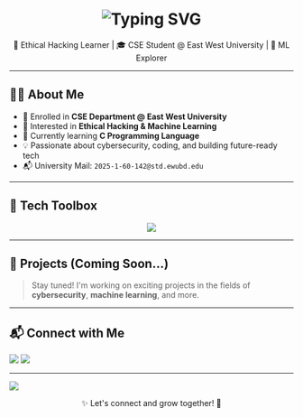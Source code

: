 <!-- Animated Header -->
<h1 align="center">
  <img src="https://readme-typing-svg.demolab.com?font=Fira+Code&weight=500&size=26&pause=1000&color=00FFAA&center=true&vCenter=true&width=500&lines=Hi,+I’m+Mehrab+Morshed+Marjan;Ethical+Hacking+%26+Machine+Learning+Enthusiast;CSE+Student+%7C+East+West+University;Always+learning+%F0%9F%92%AA+Always+exploring!+%F0%9F%9A%80" alt="Typing SVG" />
</h1>

<p align="center">
  🔐 Ethical Hacking Learner | 🎓 CSE Student @ East West University | 🤖 ML Explorer
</p>

---

## 👨‍💻 About Me

- 🏫 Enrolled in **CSE Department @ East West University**
- 👀 Interested in **Ethical Hacking & Machine Learning**
- 🌱 Currently learning **C Programming Language**
- 💡 Passionate about cybersecurity, coding, and building future-ready tech
- 📬 University Mail: `2025-1-60-142@std.ewubd.edu`

---

## 🧰 Tech Toolbox

<p align="center">
  <img src="https://skillicons.dev/icons?i=html,css,js,react,tailwind,git,github,vscode,c,linux,python" />
</p>

---

## 🚀 Projects (Coming Soon...)

> Stay tuned! I'm working on exciting projects in the fields of **cybersecurity**, **machine learning**, and more.

---

## 📬 Connect with Me

<p align="left">
  <a href="mailto:2025-1-60-142@std.ewubd.edu"><img src="https://img.shields.io/badge/Email-EWU-6f42c1?style=for-the-badge&logo=gmail&logoColor=white"/></a>
  <a href="https://www.linkedin.com/in/maarjaan-morshed-919445237/"><img src="https://img.shields.io/badge/LinkedIn-0077B5?style=for-the-badge&logo=linkedin&logoColor=white"/></a>
</p>

---

<!-- Fancy Footer Divider -->
<img src="https://capsule-render.vercel.app/api?type=waving&color=0:00c6ff,100:0072ff&height=120&section=footer"/>

<p align="center">
  ✨ Let's connect and grow together! 🚀
</p>
